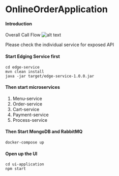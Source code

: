 # OnlineOrderApplication

#### Introduction
Overall Call Flow
![alt text](https://user-images.githubusercontent.com/9488989/27652635-57197dc2-5bf1-11e7-92a3-6a9e5afcdc6d.png)

Please check the individual service for exposed API

#### Start Edging Service first
```
cd edge-service
mvn clean install
java -jar target/edge-service-1.0.0.jar
```

#### Then start microservices
1. Menu-service
2. Order-service
3. Cart-service
4. Payment-service
5. Process-service

#### Then Start MongoDB and RabbitMQ
```aidl
docker-compose up
```
#### Open up the UI
```aidl
cd ui-application
npm start
```
